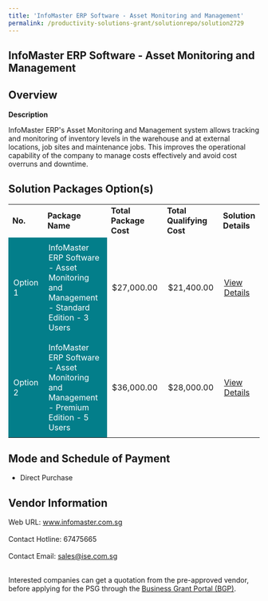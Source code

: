 ```yaml
---
title: 'InfoMaster ERP Software - Asset Monitoring and Management'
permalink: /productivity-solutions-grant/solutionrepo/solution2729
---
```


## InfoMaster ERP Software - Asset Monitoring and Management

## Overview

**Description**

InfoMaster ERP's Asset Monitoring and Management system allows tracking and monitoring of inventory levels in the warehouse and at external locations, job sites and maintenance jobs. This improves the operational capability of the company to manage costs effectively and avoid cost overruns and downtime.

## Solution Packages Option(s)

<table>
<tr>
<td><b>No.</b></td>
<td><b>Package Name</b></td>
<td><b>Total Package Cost</b></td>
<td><b>Total Qualifying Cost</b></td>
<td><b>Solution Details</b></td>
</tr>
<tr>
<td style='padding: 10px; background-color: #037E8A; color: #FFFFFF;'>Option 1</td>
<td style='padding: 10px; background-color: #037E8A; color: #FFFFFF;'>InfoMaster ERP Software - Asset Monitoring and Management - Standard Edition - 3 Users</td>
<td style='padding: 10px;'>$27,000.00</td>
<td style='padding: 10px;'>$21,400.00</td>
<td style='padding: 10px;'><a href='https://www.gobusiness.gov.sg/images/psg/Integrated_Software_Engin_20200780_Desensitised_Annex_3_Part_1.pdf' target='_blank'>View Details</a></td>
</tr>
<tr>
<td style='padding: 10px; background-color: #037E8A; color: #FFFFFF;'>Option 2</td>
<td style='padding: 10px; background-color: #037E8A; color: #FFFFFF;'>InfoMaster ERP Software - Asset Monitoring and Management - Premium Edition - 5 Users</td>
<td style='padding: 10px;'>$36,000.00</td>
<td style='padding: 10px;'>$28,000.00</td>
<td style='padding: 10px;'><a href='https://www.gobusiness.gov.sg/images/psg/Integrated_Software_Engin_20200780_Desensitised_Annex_3_Part_2.pdf' target='_blank'>View Details</a></td>
</tr>
</table>

## Mode and Schedule of Payment

 - Direct Purchase

## Vendor Information

 Web URL: www.infomaster.com.sg <br><br>Contact Hotline: 67475665 <br><br>Contact Email: sales@ise.com.sg <br><br>

Interested companies can get a quotation from the pre-approved vendor, before applying for the PSG through the <a href='https://www.businessgrants.gov.sg/' target='_blank' rel='noopener'>Business Grant Portal (BGP)</a>.

<script src="/jquery/resize-tables.js"></script>
